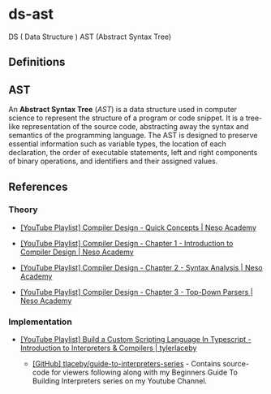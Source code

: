 # ds-ast

DS ( Data Structure ) AST (Abstract Syntax Tree)

## Definitions

## AST

An **Abstract Syntax Tree** (_AST_) is a data structure used in computer science to represent the structure of a program or code snippet. It is a tree-like representation of the source code, abstracting away the syntax and semantics of the programming language. The AST is designed to preserve essential information such as variable types, the location of each declaration, the order of executable statements, left and right components of binary operations, and identifiers and their assigned values.

## References

### Theory

- [[YouTube Playlist] Compiler Design - Quick Concepts | Neso Academy](https://www.youtube.com/playlist?list=PLBlnK6fEyqRgfOB2fidzM9n11SQIA76_e)

- [[YouTube Playlist] Compiler Design - Chapter 1 - Introduction to Compiler Design | Neso Academy](https://www.youtube.com/playlist?list=PLBlnK6fEyqRgo_ukpWHcHzHptrnCSGteB)

- [[YouTube Playlist] Compiler Design - Chapter 2 - Syntax Analysis | Neso Academy](https://www.youtube.com/playlist?list=PLBlnK6fEyqRhMjOLYfqGdyB7Gt_k5cD6t)

- [[YouTube Playlist] Compiler Design - Chapter 3 - Top-Down Parsers | Neso Academy](https://www.youtube.com/playlist?list=PLBlnK6fEyqRgPLTKYaRhcMt8pVKl4crr6)

### Implementation

- [[YouTube Playlist] Build a Custom Scripting Language In Typescript - Introduction to Interpreters & Compilers | tylerlaceby](https://www.youtube.com/playlist?list=PL_2VhOvlMk4UHGqYCLWc6GO8FaPl8fQTh)

  - [[GitHub] tlaceby/guide-to-interpreters-series](https://github.com/tlaceby/guide-to-interpreters-series) - Contains source-code for viewers following along with my Beginners Guide To Building Interpreters series on my Youtube Channel.
